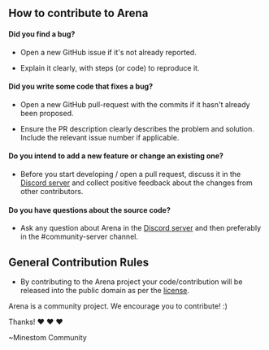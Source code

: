 ## How to contribute to Arena
#### **Did you find a bug?**
* Open a new GitHub issue if it's not already reported.

* Explain it clearly, with steps (or code) to reproduce it.

#### **Did you write some code that fixes a bug?**
* Open a new GitHub pull-request with the commits if it hasn't already been proposed.

* Ensure the PR description clearly describes the problem and solution. Include the relevant issue number if applicable.

#### **Do you intend to add a new feature or change an existing one?**
* Before you start developing / open a pull request, discuss it in the [Discord server](https://discord.gg/yr7HhHtCdX) and collect positive feedback about the changes from other contributors.

#### **Do you have questions about the source code?**
* Ask any question about Arena in the [Discord server](https://discord.gg/yr7HhHtCdX) and then preferably in the #community-server channel.

## General Contribution Rules
* By contributing to the Arena project your code/contribution will be released into the public domain as per the [license](../LICENSE).

Arena is a community project. We encourage you to contribute! :)

Thanks! :heart: :heart: :heart:

~Minestom Community